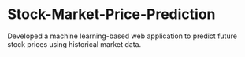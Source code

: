 # Stock-Market-Price-Prediction
Developed a machine learning-based web application to predict future stock prices using historical market data.
